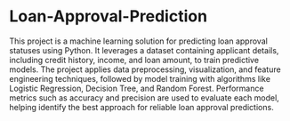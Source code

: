 # Loan-Approval-Prediction
This project is a machine learning solution for predicting loan approval statuses using Python. It leverages a dataset containing applicant details, including credit history, income, and loan amount, to train predictive models. The project applies data preprocessing, visualization, and feature engineering techniques, followed by model training with algorithms like Logistic Regression, Decision Tree, and Random Forest. Performance metrics such as accuracy and precision are used to evaluate each model, helping identify the best approach for reliable loan approval predictions.
